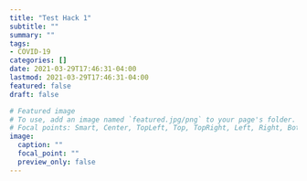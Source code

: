 ```yaml
---
title: "Test Hack 1"
subtitle: ""
summary: ""
tags:
- COVID-19
categories: []
date: 2021-03-29T17:46:31-04:00
lastmod: 2021-03-29T17:46:31-04:00
featured: false
draft: false

# Featured image
# To use, add an image named `featured.jpg/png` to your page's folder.
# Focal points: Smart, Center, TopLeft, Top, TopRight, Left, Right, BottomLeft, Bottom, BottomRight.
image:
  caption: ""
  focal_point: ""
  preview_only: false
---
```


